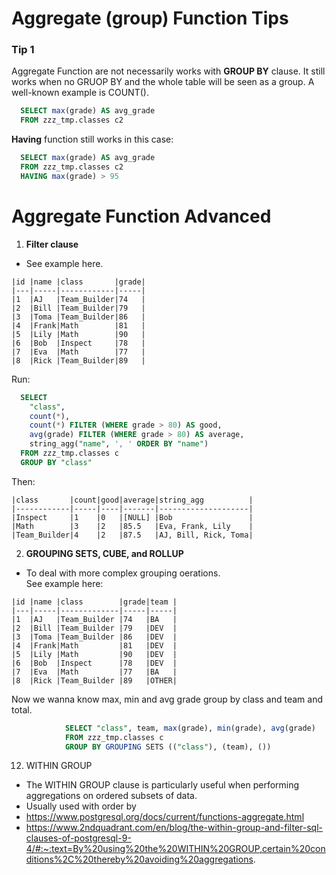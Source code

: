 # Aggregate (group) Function Tips
### Tip 1
Aggregate Function are not necessarily works with <b>GROUP BY</b> clause. It still works when no GRUOP BY and the whole table will be seen as a group. A well-known example is COUNT().
```sql
  SELECT max(grade) AS avg_grade 
  FROM zzz_tmp.classes c2 
```
<b>Having</b> function still works in this case:
```sql
  SELECT max(grade) AS avg_grade 
  FROM zzz_tmp.classes c2 
  HAVING max(grade) > 95
```

# Aggregate Function Advanced
1. <b>Filter clause</b>
* See example here.
```
|id |name |class       |grade|
|---|-----|------------|-----|
|1  |AJ   |Team_Builder|74   |
|2  |Bill |Team_Builder|79   |
|3  |Toma |Team_Builder|86   |
|4  |Frank|Math        |81   |
|5  |Lily |Math        |90   |
|6  |Bob  |Inspect     |78   |
|7  |Eva  |Math        |77   |
|8  |Rick |Team_Builder|89   |

```
Run:
```sql
  SELECT 
    "class", 
    count(*), 
    count(*) FILTER (WHERE grade > 80) AS good, 
    avg(grade) FILTER (WHERE grade > 80) AS average, 
    string_agg("name", ', ' ORDER BY "name")
  FROM zzz_tmp.classes c 
  GROUP BY "class" 
```
Then:
```
|class       |count|good|average|string_agg          |
|------------|-----|----|-------|--------------------|
|Inspect     |1    |0   |[NULL] |Bob                 |
|Math        |3    |2   |85.5   |Eva, Frank, Lily    |
|Team_Builder|4    |2   |87.5   |AJ, Bill, Rick, Toma|
```

2. <b>GROUPING SETS, CUBE, and ROLLUP</b>
* To deal with more complex grouping oerations.<br>
See example here:
```
|id |name |class        |grade|team |
|---|-----|-------------|-----|-----|
|1  |AJ   |Team_Builder |74   |BA   |
|2  |Bill |Team_Builder |79   |DEV  |
|3  |Toma |Team_Builder |86   |DEV  |
|4  |Frank|Math         |81   |DEV  |
|5  |Lily |Math         |90   |DEV  |
|6  |Bob  |Inspect      |78   |DEV  |
|7  |Eva  |Math         |77   |BA   |
|8  |Rick |Team_Builder |89   |OTHER|
```
Now we wanna know max, min and avg grade group by class and team and total.
```sql
      		SELECT "class", team, max(grade), min(grade), avg(grade) 
      		FROM zzz_tmp.classes c 
      		GROUP BY GROUPING SETS (("class"), (team), ())
```

12. WITHIN GROUP
* The WITHIN GROUP clause is particularly useful when performing aggregations on ordered subsets of data.
* Usually used with order by
* https://www.postgresql.org/docs/current/functions-aggregate.html
* https://www.2ndquadrant.com/en/blog/the-within-group-and-filter-sql-clauses-of-postgresql-9-4/#:~:text=By%20using%20the%20WITHIN%20GROUP,certain%20conditions%2C%20thereby%20avoiding%20aggregations.
